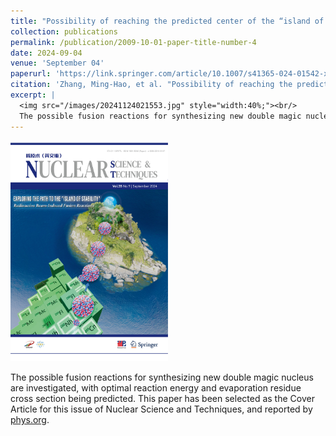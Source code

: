 ```yaml
---
title: "Possibility of reaching the predicted center of the “island of stability” via the radioactive beam-induced fusion reactions"
collection: publications
permalink: /publication/2009-10-01-paper-title-number-4
date: 2024-09-04
venue: 'September 04'
paperurl: 'https://link.springer.com/article/10.1007/s41365-024-01542-x'
citation: 'Zhang, Ming-Hao, et al. "Possibility of reaching the predicted center of the “island of stability” via the radioactive beam-induced fusion reactions."  Nuclear Science and Techniques 35.9 (2024): 95.'
excerpt: |
  <img src="/images/20241124021553.jpg" style="width:40%;"><br/>
  The possible fusion reactions for synthesizing new double magic nucleus are investigated, with optimal reaction energy and evaporation residue cross section being predicted. This paper has been selected as the Cover Article for this issue of Nuclear Science and Techniques, and reported by <a href="https://phys.org/news/2024-09-fusion-reactions-superheavy-nuclei-unique.html">phys.org</a>.
---
```


<img src="/images/20241124021553.jpg" style="width:50%;">

The possible fusion reactions for synthesizing new double magic nucleus are investigated, with optimal reaction energy and evaporation residue cross section being predicted. This paper has been selected as the Cover Article for this issue of Nuclear Science and Techniques, and reported by [phys.org](https://phys.org/news/2024-09-fusion-reactions-superheavy-nuclei-unique.html).
